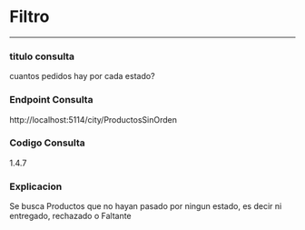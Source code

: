 # Filtro

----------------------------------------------------------------
### titulo consulta
cuantos pedidos hay por cada estado?

### Endpoint Consulta
http://localhost:5114/city/ProductosSinOrden

### Codigo Consulta
1.4.7

### Explicacion
Se busca Productos que no hayan pasado por ningun estado, es decir ni entregado, rechazado o Faltante